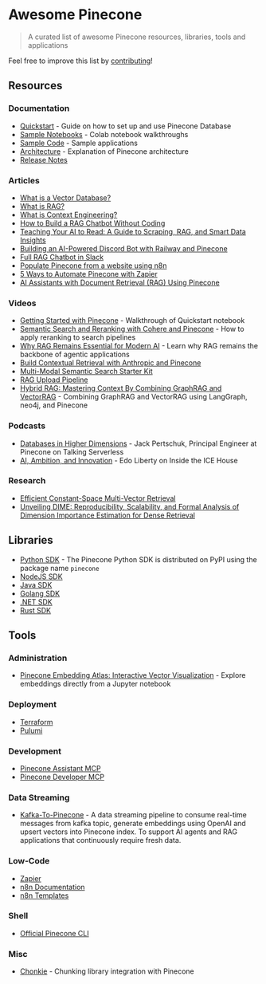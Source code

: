 # Awesome Pinecone
> A curated list of awesome Pinecone resources, libraries, tools and applications

Feel free to improve this list by [contributing](CONTRIBUTING.md)!

## Resources
### Documentation
- [Quickstart](https://docs.pinecone.io/guides/get-started/quickstart) - Guide on how to set up and use Pinecone Database
- [Sample Notebooks](https://docs.pinecone.io/examples/notebooks) - Colab notebook walkthroughs
- [Sample Code](https://docs.pinecone.io/examples/sample-apps) - Sample applications
- [Architecture](https://docs.pinecone.io/guides/get-started/database-architecture) - Explanation of Pinecone architecture
- [Release Notes](https://docs.pinecone.io/release-notes/)

### Articles
- [What is a Vector Database?](https://www.pinecone.io/learn/vector-database/)
- [What is RAG?](https://www.pinecone.io/learn/retrieval-augmented-generation/)
- [What is Context Engineering?](https://www.pinecone.io/learn/context-engineering/)
- [How to Build a RAG Chatbot Without Coding](https://www.productcompass.pm/p/how-to-build-a-rag-chatbot)
- [Teaching Your AI to Read: A Guide to Scraping, RAG, and Smart Data Insights](https://hackernoon.com/teaching-your-ai-to-read-a-guide-to-scraping-rag-and-smart-data-insights)
- [Building an AI-Powered Discord Bot with Railway and Pinecone](https://blog.greenflux.us/building-an-ai-powered-discord-bot-with-railway-and-pinecone/)
- [Full RAG Chatbot in Slack](https://medium.com/@progeorgek/full-rag-chatbot-in-slack-623990db3a3b)
- [Populate Pinecone from a website using n8n](https://docs.n8n.io/advanced-ai/examples/vector-store-website/)
- [5 Ways to Automate Pinecone with Zapier](https://zapier.com/blog/automate-pinecone/)
- [AI Assistants with Document Retrieval (RAG) Using Pinecone](https://community.appsmith.com/content/blog/ai-assistants-document-retrieval-rag-using-pinecone)

### Videos
- [Getting Started with Pinecone](https://www.youtube.com/watch?v=H6kCi7esgw0) - Walkthrough of Quickstart notebook
- [Semantic Search and Reranking with Cohere and Pinecone](https://www.youtube.com/watch?v=e7x1wJlmDjs) - How to apply reranking to search pipelines
- [Why RAG Remains Essential for Modern AI](https://www.youtube.com/watch?v=buvRFJ-snAc) - Learn why RAG remains the backbone of agentic applications
- [Build Contextual Retrieval with Anthropic and Pinecone](https://www.youtube.com/watch?v=u-ocR-2P_YA)
- [Multi-Modal Semantic Search Starter Kit](https://x.com/itstomohiro/status/1937914182193541351)
- [RAG Upload Pipeline](https://www.linkedin.com/posts/madelineosman_friday-show-tell-building-a-custom-rag-ugcPost-7357069914320326657-484b/)
- [Hybrid RAG: Mastering Context By Combining GraphRAG and VectorRAG](https://www.youtube.com/watch?v=Xb_sIwlqZ0k) - Combining GraphRAG and VectorRAG using LangGraph, neo4j, and Pinecone

### Podcasts
- [Databases in Higher Dimensions](https://open.spotify.com/episode/3wexyIhxZuRCiV7gZovHh1) - Jack Pertschuk, Principal Engineer at Pinecone on Talking Serverless
- [AI, Ambition, and Innovation](https://open.spotify.com/episode/41KAUsK38UH5Ep49ZcG3xU) - Edo Liberty on Inside the ICE House

### Research
- [Efficient Constant-Space Multi-Vector Retrieval](https://www.pinecone.io/research/efficient-constant-space-multi-vector-retrieval/)
- [Unveiling DIME: Reproducibility, Scalability, and Formal Analysis of Dimension Importance Estimation for Dense Retrieval](https://www.pinecone.io/research/unveiling-dime-reproducibility-scalability-and-formal-analysis-of-dimension-importance-estimation-for-dense-retrieval/)

## Libraries
- [Python SDK](https://docs.pinecone.io/reference/python-sdk) - The Pinecone Python SDK is distributed on PyPI using the package name `pinecone`
- [NodeJS SDK](https://docs.pinecone.io/reference/node-sdk)
- [Java SDK](https://docs.pinecone.io/reference/java-sdk)
- [Golang SDK](https://docs.pinecone.io/reference/go-sdk)
- [.NET SDK](https://docs.pinecone.io/reference/dotnet-sdk)
- [Rust SDK](https://docs.pinecone.io/reference/rust-sdk)

## Tools
### Administration
- [Pinecone Embedding Atlas: Interactive Vector Visualization](https://github.com/martingaida/embedding_atlas) - Explore embeddings directly from a Jupyter notebook

### Deployment
- [Terraform](https://docs.pinecone.io/integrations/terraform)
- [Pulumi](https://docs.pinecone.io/integrations/pulumi)

### Development
- [Pinecone Assistant MCP](https://github.com/pinecone-io/assistant-mcp)
- [Pinecone Developer MCP](https://github.com/pinecone-io/pinecone-mcp)

### Data Streaming
- [Kafka-To-Pinecone](https://ganeshsivakumar.github.io/langchain-beam/docs/templates/kafka-to-pinecone/) - A data streaming pipeline to consume real-time messages from kafka topic, generate embeddings using OpenAI and upsert vectors into Pinecone index. To support AI agents and RAG applications that continuously require fresh data. 

### Low-Code
- [Zapier](https://help.zapier.com/hc/en-us/articles/38950923151117-How-to-get-started-with-Pinecone-on-Zapier)
- [n8n Documentation](https://docs.n8n.io/integrations/builtin/cluster-nodes/root-nodes/n8n-nodes-langchain.vectorstorepinecone/)
- [n8n Templates](https://n8n.io/integrations/pinecone-vector-store/)

### Shell
- [Official Pinecone CLI](https://github.com/pinecone-io/cli)

### Misc
- [Chonkie](https://docs.chonkie.ai/python-sdk/handshakes/pinecone-handshake) - Chunking library integration with Pinecone